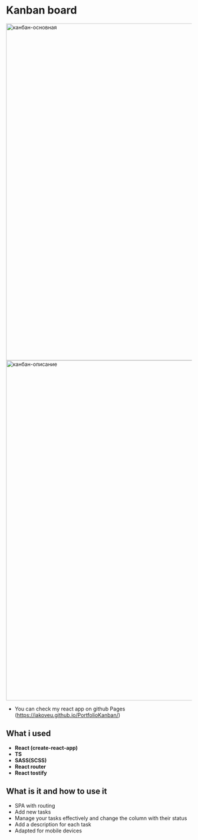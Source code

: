 # Kanban board
<img width="1785" height="915" alt="канбан-основная" src="https://github.com/user-attachments/assets/172d8952-2617-4792-94cf-bf640b0f3551" />
<img width="1714" height="924" alt="канбан-описание" src="https://github.com/user-attachments/assets/f174ca1c-e5a3-487b-9249-130f1693460a" />

- You can check my react app on github Pages (https://iakoveu.github.io/PortfolioKanban/)
## What i used
- **React (create-react-app)**
- **TS**
- **SASS(SCSS)**
- **React router**
- **React tostify**
## What is it and how to use it
- SPA with routing
- Add new tasks
- Manage your tasks effectively and change the column with their status
- Add a description for each task
- Adapted for mobile devices
